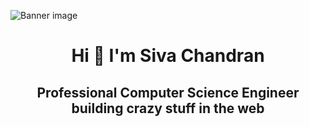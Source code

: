 ![Banner image](https://jaguarsiva.github.io/jaguarsiva/images/banner%20image.jpg)


<h1 align="center"> Hi 👋 I'm Siva Chandran </h1>

<h2 align="center"> Professional Computer Science Engineer building crazy stuff in the web </h2>

<!--
**jaguarsiva/jaguarsiva** is a ✨ _special_ ✨ repository because its `README.md` (this file) appears on your GitHub profile.

Here are some ideas to get you started:

- 🔭 I’m currently working on ...
- 🌱 I’m currently learning ...
- 👯 I’m looking to collaborate on ...
- 🤔 I’m looking for help with ...
- 💬 Ask me about ...
- 📫 How to reach me: ...
- 😄 Pronouns: ...
- ⚡ Fun fact: ...
-->
